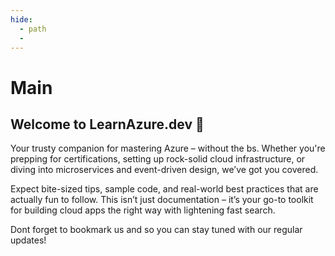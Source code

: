 ```yaml
---
hide:
  - path
  - 
---
```


# Main

## Welcome to LearnAzure.dev 👋

Your trusty companion for mastering Azure – without the bs. Whether you're prepping for certifications, setting up rock-solid cloud infrastructure, or diving into microservices and event-driven design, we’ve got you covered.

Expect bite-sized tips, sample code, and real-world best practices that are actually fun to follow. This isn’t just documentation – it’s your go-to toolkit for building cloud apps the right way with lightening fast search.

Dont forget to bookmark us and so you can stay tuned with our regular updates!

